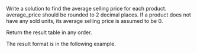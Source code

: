 Write a solution to find the average selling price for each product. average_price should be rounded to 2 decimal places. If a product does not have any sold units, its average selling price is assumed to be 0.

Return the result table in any order.

The result format is in the following example.